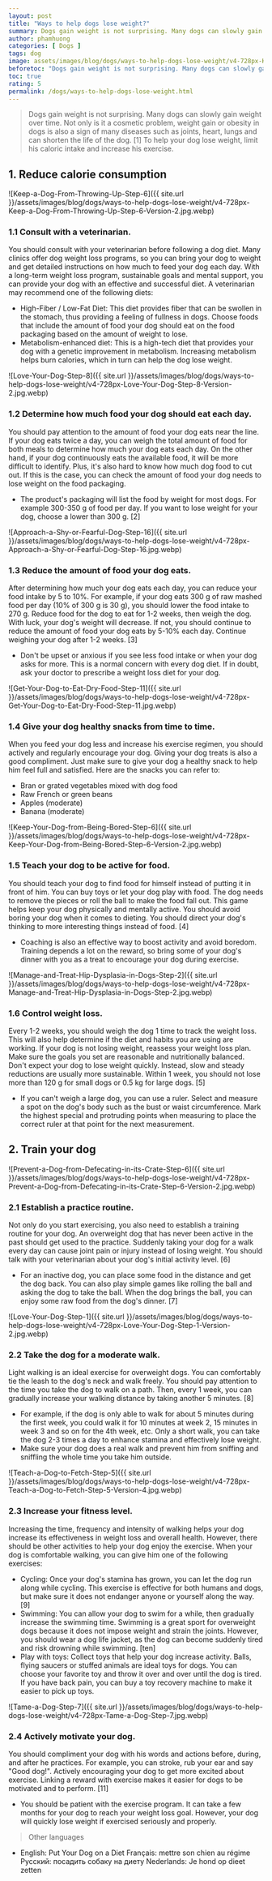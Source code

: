```yaml
---
layout: post
title: "Ways to help dogs lose weight?"
summary: Dogs gain weight is not surprising. Many dogs can slowly gain weight over time. Not only is it a cosmetic problem, weight gain or obesity in dogs is also a sign of many diseases such as joints, heart, lungs and can shorten the life of the dog. To help your dog lose weight, limit his caloric intake and increase his exercise.
author: phamhuong
categories: [ Dogs ]
tags: dog
image: assets/images/blog/dogs/ways-to-help-dogs-lose-weight/v4-728px-Keep-a-Dog-From-Throwing-Up-Step-6-Version-2.jpg.webp
beforetoc: "Dogs gain weight is not surprising. Many dogs can slowly gain weight over time. Not only is it a cosmetic problem, weight gain or obesity in dogs is also a sign of many diseases such as joints, heart, lungs and can shorten the life of the dog. To help your dog lose weight, limit his caloric intake and increase his exercise."
toc: true
rating: 5
permalink: /dogs/ways-to-help-dogs-lose-weight.html
---
```


> Dogs gain weight is not surprising. Many dogs can slowly gain weight over time. Not only is it a cosmetic problem, weight gain or obesity in dogs is also a sign of many diseases such as joints, heart, lungs and can shorten the life of the dog. [1] To help your dog lose weight, limit his caloric intake and increase his exercise.

## 1. Reduce calorie consumption

![Keep-a-Dog-From-Throwing-Up-Step-6]({{ site.url }}/assets/images/blog/dogs/ways-to-help-dogs-lose-weight/v4-728px-Keep-a-Dog-From-Throwing-Up-Step-6-Version-2.jpg.webp)

### 1.1 Consult with a veterinarian. 

You should consult with your veterinarian before following a dog diet. Many clinics offer dog weight loss programs, so you can bring your dog to weight and get detailed instructions on how much to feed your dog each day. With a long-term weight loss program, sustainable goals and mental support, you can provide your dog with an effective and successful diet. A veterinarian may recommend one of the following diets:
- High-Fiber / Low-Fat Diet: This diet provides fiber that can be swollen in the stomach, thus providing a feeling of fullness in dogs. Choose foods that include the amount of food your dog should eat on the food packaging based on the amount of weight to lose.
- Metabolism-enhanced diet: This is a high-tech diet that provides your dog with a genetic improvement in metabolism. Increasing metabolism helps burn calories, which in turn can help the dog lose weight.

![Love-Your-Dog-Step-8]({{ site.url }}/assets/images/blog/dogs/ways-to-help-dogs-lose-weight/v4-728px-Love-Your-Dog-Step-8-Version-2.jpg.webp)

### 1.2 Determine how much food your dog should eat each day. 

You should pay attention to the amount of food your dog eats near the line. If your dog eats twice a day, you can weigh the total amount of food for both meals to determine how much your dog eats each day. On the other hand, if your dog continuously eats the available food, it will be more difficult to identify. Plus, it's also hard to know how much dog food to cut out. If this is the case, you can check the amount of food your dog needs to lose weight on the food packaging.
- The product's packaging will list the food by weight for most dogs. For example 300-350 g of food per day. If you want to lose weight for your dog, choose a lower than 300 g. [2]

![Approach-a-Shy-or-Fearful-Dog-Step-16]({{ site.url }}/assets/images/blog/dogs/ways-to-help-dogs-lose-weight/v4-728px-Approach-a-Shy-or-Fearful-Dog-Step-16.jpg.webp)

### 1.3 Reduce the amount of food your dog eats. 

After determining how much your dog eats each day, you can reduce your food intake by 5 to 10%. For example, if your dog eats 300 g of raw mashed food per day (10% of 300 g is 30 g), you should lower the food intake to 270 g. Reduce food for the dog to eat for 1-2 weeks, then weigh the dog. With luck, your dog's weight will decrease. If not, you should continue to reduce the amount of food your dog eats by 5-10% each day. Continue weighing your dog after 1-2 weeks. [3]
- Don't be upset or anxious if you see less food intake or when your dog asks for more. This is a normal concern with every dog ​​diet. If in doubt, ask your doctor to prescribe a weight loss diet for your dog.

![Get-Your-Dog-to-Eat-Dry-Food-Step-11]({{ site.url }}/assets/images/blog/dogs/ways-to-help-dogs-lose-weight/v4-728px-Get-Your-Dog-to-Eat-Dry-Food-Step-11.jpg.webp)

### 1.4 Give your dog healthy snacks from time to time. 

When you feed your dog less and increase his exercise regimen, you should actively and regularly encourage your dog. Giving your dog treats is also a good compliment. Just make sure to give your dog a healthy snack to help him feel full and satisfied. Here are the snacks you can refer to:
- Bran or grated vegetables mixed with dog food
- Raw French or green beans
- Apples (moderate)
- Banana (moderate)

![Keep-Your-Dog-from-Being-Bored-Step-6]({{ site.url }}/assets/images/blog/dogs/ways-to-help-dogs-lose-weight/v4-728px-Keep-Your-Dog-from-Being-Bored-Step-6-Version-2.jpg.webp)

### 1.5 Teach your dog to be active for food. 

You should teach your dog to find food for himself instead of putting it in front of him. You can buy toys or let your dog play with food. The dog needs to remove the pieces or roll the ball to make the food fall out. This game helps keep your dog physically and mentally active. You should avoid boring your dog when it comes to dieting. You should direct your dog's thinking to more interesting things instead of food. [4]
- Coaching is also an effective way to boost activity and avoid boredom. Training depends a lot on the reward, so bring some of your dog's dinner with you as a treat to encourage your dog during exercise.

![Manage-and-Treat-Hip-Dysplasia-in-Dogs-Step-2]({{ site.url }}/assets/images/blog/dogs/ways-to-help-dogs-lose-weight/v4-728px-Manage-and-Treat-Hip-Dysplasia-in-Dogs-Step-2.jpg.webp)

### 1.6 Control weight loss. 

Every 1-2 weeks, you should weigh the dog 1 time to track the weight loss. This will also help determine if the diet and habits you are using are working. If your dog is not losing weight, reassess your weight loss plan. Make sure the goals you set are reasonable and nutritionally balanced. Don't expect your dog to lose weight quickly. Instead, slow and steady reductions are usually more sustainable. Within 1 week, you should not lose more than 120 g for small dogs or 0.5 kg for large dogs. [5]
- If you can't weigh a large dog, you can use a ruler. Select and measure a spot on the dog's body such as the bust or waist circumference. Mark the highest special and protruding points when measuring to place the correct ruler at that point for the next measurement.

## 2. Train your dog

![Prevent-a-Dog-from-Defecating-in-its-Crate-Step-6]({{ site.url }}/assets/images/blog/dogs/ways-to-help-dogs-lose-weight/v4-728px-Prevent-a-Dog-from-Defecating-in-its-Crate-Step-6-Version-2.jpg.webp)

### 2.1 Establish a practice routine. 

Not only do you start exercising, you also need to establish a training routine for your dog. An overweight dog that has never been active in the past should get used to the practice. Suddenly taking your dog for a walk every day can cause joint pain or injury instead of losing weight. You should talk with your veterinarian about your dog's initial activity level. [6]
- For an inactive dog, you can place some food in the distance and get the dog back. You can also play simple games like rolling the ball and asking the dog to take the ball. When the dog brings the ball, you can enjoy some raw food from the dog's dinner. [7]

![Love-Your-Dog-Step-1]({{ site.url }}/assets/images/blog/dogs/ways-to-help-dogs-lose-weight/v4-728px-Love-Your-Dog-Step-1-Version-2.jpg.webp)

### 2.2 Take the dog for a moderate walk. 
Light walking is an ideal exercise for overweight dogs. You can comfortably tie the leash to the dog's neck and walk freely. You should pay attention to the time you take the dog to walk on a path. Then, every 1 week, you can gradually increase your walking distance by taking another 5 minutes. [8]
- For example, if the dog is only able to walk for about 5 minutes during the first week, you could walk it for 10 minutes at week 2, 15 minutes in week 3 and so on for the 4th week, etc. Only a short walk, you can take the dog 2-3 times a day to enhance stamina and effectively lose weight.
- Make sure your dog does a real walk and prevent him from sniffing and sniffling the whole time you take him outside.

![Teach-a-Dog-to-Fetch-Step-5]({{ site.url }}/assets/images/blog/dogs/ways-to-help-dogs-lose-weight/v4-728px-Teach-a-Dog-to-Fetch-Step-5-Version-4.jpg.webp)

### 2.3 Increase your fitness level. 

Increasing the time, frequency and intensity of walking helps your dog increase its effectiveness in weight loss and overall health. However, there should be other activities to help your dog enjoy the exercise. When your dog is comfortable walking, you can give him one of the following exercises:
- Cycling: Once your dog's stamina has grown, you can let the dog run along while cycling. This exercise is effective for both humans and dogs, but make sure it does not endanger anyone or yourself along the way. [9]
- Swimming: You can allow your dog to swim for a while, then gradually increase the swimming time. Swimming is a great sport for overweight dogs because it does not impose weight and strain the joints. However, you should wear a dog life jacket, as the dog can become suddenly tired and risk drowning while swimming. [ten]
- Play with toys: Collect toys that help your dog increase activity. Balls, flying saucers or stuffed animals are ideal toys for dogs. You can choose your favorite toy and throw it over and over until the dog is tired. If you have back pain, you can buy a toy recovery machine to make it easier to pick up toys.

![Tame-a-Dog-Step-7]({{ site.url }}/assets/images/blog/dogs/ways-to-help-dogs-lose-weight/v4-728px-Tame-a-Dog-Step-7.jpg.webp)

### 2.4 Actively motivate your dog. 

You should compliment your dog with his words and actions before, during, and after he practices. For example, you can stroke, rub your ear and say "Good dog!". Actively encouraging your dog to get more excited about exercise. Linking a reward with exercise makes it easier for dogs to be motivated and to perform. [11]
- You should be patient with the exercise program. It can take a few months for your dog to reach your weight loss goal. However, your dog will quickly lose weight if exercised seriously and properly.

> Other languages
- English: Put Your Dog on a Diet Français: mettre son chien au régime Русский: посадить собаку на диету Nederlands: Je hond op dieet zetten
